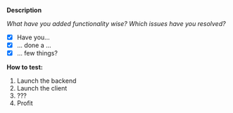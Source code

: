**Description**

*What have you added functionality wise? Which issues have you resolved?*

- [x] Have you...
- [x] ... done a ...
- [x] ... few things?

**How to test:**
1. Launch the backend
2. Launch the client
3. ???
4. Profit
